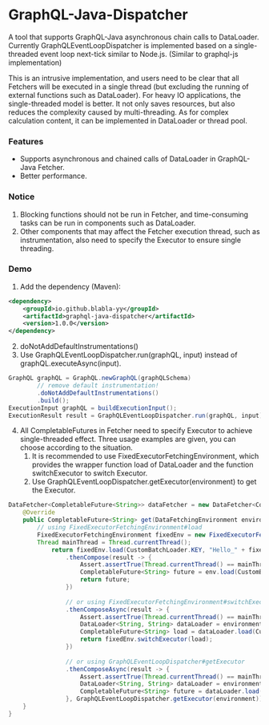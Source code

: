 # GraphQL-Java-Dispatcher
A tool that supports GraphQL-Java asynchronous chain calls to DataLoader. Currently GraphQLEventLoopDispatcher is implemented based on a single-threaded event loop next-tick similar to Node.js. (Similar to graphql-js implementation)

This is an intrusive implementation, and users need to be clear that all Fetchers will be executed in a single thread (but excluding the running of external functions such as DataLoader).
For heavy IO applications, the single-threaded model is better. It not only saves resources, but also reduces the complexity caused by multi-threading. As for complex calculation content, it can be implemented in DataLoader or thread pool.


### Features
- Supports asynchronous and chained calls of DataLoader in GraphQL-Java Fetcher.
- Better performance.


### Notice
1. Blocking functions should not be run in Fetcher, and time-consuming tasks can be run in components such as DataLoader.
2. Other components that may affect the Fetcher execution thread, such as instrumentation, also need to specify the Executor to ensure single threading.

### Demo
1. Add the dependency (Maven):
```xml
<dependency>
    <groupId>io.github.blabla-yy</groupId>
    <artifactId>graphql-java-dispatcher</artifactId>
    <version>1.0.0</version>
</dependency>
```
2. doNotAddDefaultInstrumentations()
3. Use GraphQLEventLoopDispatcher.run(graphQL, input) instead of graphQL.executeAsync(input).
```java
GraphQL graphQL = GraphQL.newGraphQL(graphQLSchema)
        // remove default instrumentation!
        .doNotAddDefaultInstrumentations()
        .build();
ExecutionInput graphQL = buildExecutionInput();
ExecutionResult result = GraphQLEventLoopDispatcher.run(graphQL, input);
```

4. All CompletableFutures in Fetcher need to specify Executor to achieve single-threaded effect. Three usage examples are given, you can choose according to the situation.
   1. It is recommended to use FixedExecutorFetchingEnvironment, which provides the wrapper function load of DataLoader and the function switchExecutor to switch Executor.
   2. Use GraphQLEventLoopDispatcher.getExecutor(environment) to get the Executor.

```java
DataFetcher<CompletableFuture<String>> dataFetcher = new DataFetcher<CompletableFuture<String>>() {
    @Override
    public CompletableFuture<String> get(DataFetchingEnvironment environment) {
        // using FixedExecutorFetchingEnvironment#load
        FixedExecutorFetchingEnvironment fixedEnv = new FixedExecutorFetchingEnvironment(environment);
        Thread mainThread = Thread.currentThread();
            return fixedEnv.load(CustomBatchLoader.KEY, "Hello_" + fixedEnv.getSource())
                .thenCompose(result -> {
                    Assert.assertTrue(Thread.currentThread() == mainThread);
                    CompletableFuture<String> future = env.load(CustomBatchLoader.KEY, result);
                    return future;
                })
                
                // or using FixedExecutorFetchingEnvironment#switchExecutor
                .thenComposeAsync(result -> {
                    Assert.assertTrue(Thread.currentThread() == mainThread);
                    DataLoader<String, String> dataLoader = environment.getDataLoader(CustomBatchLoader.KEY);
                    CompletableFuture<String> load = dataLoader.load(CustomBatchLoader.KEY, result);
                    return fixedEnv.switchExecutor(load);
                })
                
                // or using GraphQLEventLoopDispatcher#getExecutor
                .thenComposeAsync(result -> {
                    Assert.assertTrue(Thread.currentThread() == mainThread);
                    DataLoader<String, String> dataLoader = environment.getDataLoader(CustomBatchLoader.KEY);
                    CompletableFuture<String> future = dataLoader.load(result);
                }, GraphQLEventLoopDispatcher.getExecutor(environment));
    }
}
```